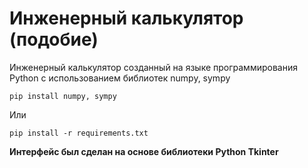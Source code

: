 # Инженерный калькулятор (подобие)
Инженерный калькулятор созданный на языке программирования Python с использованием библиотек numpy, sympy

```
pip install numpy, sympy
```
Или
```
pip install -r requirements.txt
```

**Интерфейс был сделан на основе библиотеки Python Tkinter**

